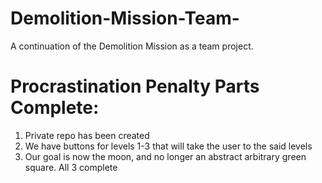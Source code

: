 # Demolition-Mission-Team-
A continuation of the Demolition Mission as a team project.

# Procrastination Penalty Parts Complete:
1. Private repo has been created
2. We have buttons for levels 1-3 that will take the user to the said levels
3. Our goal is now the moon, and no longer an abstract arbitrary green square.
All 3 complete
